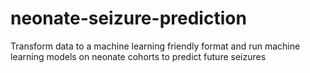 # neonate-seizure-prediction
Transform data to a machine learning friendly format and run machine learning models on neonate cohorts to predict future seizures
